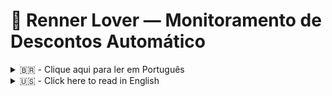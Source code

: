 
# 💖 Renner Lover — Monitoramento de Descontos Automático

<details>
<summary>🇧🇷 - Clique aqui para ler em Português</summary>

<br>

# 💖 Renner Lover!

🎯 **Renner Lover** é um assistente automatizado que monitora os preços dos produtos adicionados ao seu carrinho na loja online da **Renner**.  
Ele utiliza **web scraping com Selenium** para acessar sua conta, verificar os itens salvos no carrinho e detectar **reduções de preço**.  
Sempre que algum produto ficar mais barato, você recebe uma notificação por **e-mail** 📩.  
As informações são armazenadas com segurança usando **SQLite** e **criptografia** 🔐.

---

## 💡 Como surgiu a ideia?

Tudo começou com a minha esposa. 💁‍♀️  
Ela adorava procurar roupas e acessórios no site da Renner, adicionava tudo ao carrinho e…  
...todos os dias voltava para **ver se o preço baixou**.  

Apesar de funcionar bem (ela conseguiu bons descontos!), era um processo **repetitivo e chato**. Então, resolvi ajudar!

Agora, ela só precisa adicionar os produtos ao carrinho.  
O resto? Deixa com o **Renner Lover**! 😉  
Se o preço cair, ela recebe um e-mail instantâneo com a novidade.

> 💬 O nome *Renner Lover* foi ideia dela — afinal, ela é uma verdadeira fã da loja! 😅

---

## 🧠 Funcionalidades principais

- 💻 Acesso automatizado ao site da Renner  
- 🔐 Login com credenciais criptografadas  
- 🛒 Navegação até o carrinho de compras  
- 📦 Extração e monitoramento dos produtos  
- 💾 Armazenamento seguro com SQLite  
- 📉 Comparação entre preços atuais e anteriores  
- 📬 Envio automático de e-mail em caso de desconto  

---

## ⚙️ Pré-requisitos

📦 Instale as dependências do projeto com:

```bash
pip install -r requirements.txt
```

🛠️ Você pode customizar algumas configurações em `config/settings.py`, como:

- Local de armazenamento do banco de dados (`DB_PATH`)
- Tempo entre verificações de preço (`SLEEP_TIME`)
- Outras opções personalizáveis

📁 Crie um arquivo `.env` com suas credenciais de e-mail:

```
SMTP_SERVER=smtp.exemplo.com
SMTP_PORT=587
EMAIL_USER=seuemail@exemplo.com
EMAIL_PASSWORD=suasenha
```

> 🧷 **Importante:** Nunca exponha seu `.env`. Certifique-se de que ele está no seu `.gitignore`.

---

## 🚀 Como usar

1. Adicione produtos ao seu carrinho no site da Renner 🛍️

2. Execute o script para criar o banco de dados:
   ```bash
   python scripts/init_db.py
   ```

3. Gere a chave secreta para criptografia de senhas:
   ```bash
   python utils/password.py
   ```

4. Cadastre um ou mais usuários com:
   ```bash
   python user_actions.py
   ```

   Durante a execução, você verá estas opções:

   ```
   1 - Cadastrar usuário
   2 - Alterar cadastro
   3 - Excluir cadastro
   4 - Listar usuários
   5 - Sair
   ```

   ⚠️ No momento do cadastro, serão solicitados:
   - Nome
   - E-mail
   - Senha da conta da Renner (armazenada com **criptografia**)

5. Com tudo pronto, execute o coração do sistema:

   ```bash
   python main.py
   ```

   Ele irá:

   - Acessar o site da Renner
   - Logar com os dados do(s) usuário(s)
   - Navegar até o carrinho
   - Obter e comparar os preços dos produtos
   - Enviar um e-mail caso algum item esteja com **desconto**

   🪄 **Tudo de forma automática!**

---

## 📈 O que vem por aí — Funcionalidades futuras

Aqui estão algumas ideias e melhorias que estão no radar para as próximas versões do projeto:

- ✅ **Testes automatizados** para garantir estabilidade e confiabilidade  
- ⭐ **Monitoramento da lista de favoritos** do usuário (além do carrinho)  
- 🛠️ Melhorias na interface CLI para tornar o uso ainda mais intuitivo  
- 🔔 Suporte a outras formas de notificação (ex: Telegram, Push Notification)

---

## 🤖 Tecnologias utilizadas

- 🐍 Python  
- 🌐 Selenium  
- 🛡️ Cryptography  
- 🗃️ SQLite  

---

## 🔐 Dicas de segurança

- ❌ **Nunca** coloque senhas diretamente no código  
- ✅ Use arquivos `.env` para armazenar informações sensíveis  
- 📁 Garanta que `.env` está no seu `.gitignore`  

---

</details>

<details>
<summary>🇺🇸 - Click here to read in English</summary>

<br>

# 💖 Renner Lover!

🎯 **Renner Lover** is an automated assistant that monitors the prices of products added to your shopping cart on **Renner**'s online store.  
It uses **web scraping with Selenium** to access your account, check the items saved in your cart, and detect **price drops**.  
Whenever a product gets cheaper, you receive an **email notification** 📩.  
All data is securely stored using **SQLite** and **encryption** 🔐.

---

## 💡 How the Idea Was Born

It all started with my wife. 💁‍♀️  
She loved browsing for clothes and accessories on Renner's website, added everything to her cart, and…  
...checked every day to **see if the price had dropped**.

Although it worked well (she got some great deals!), it was a **tedious and repetitive** process. So I decided to help!

Now, she just adds products to the cart.  
The rest? Leave it to **Renner Lover**! 😉  
If a price drops, she gets an instant email alert.

> 💬 The name *Renner Lover* was her idea — after all, she’s a real fan of the store! 😅

---

## 🧠 Key Features

- 💻 Automated access to Renner’s website  
- 🔐 Login with encrypted credentials  
- 🛒 Navigation to the shopping cart  
- 📦 Product data extraction and monitoring  
- 💾 Secure storage using SQLite  
- 📉 Price comparison (current vs. previous)  
- 📬 Automatic email notifications when discounts are detected  

---

## ⚙️ Prerequisites

📦 Install project dependencies with:

```bash
pip install -r requirements.txt
```

🛠️ You can customize some settings in `config/settings.py`, such as:

- Database file path (`DB_PATH`)
- Delay between price checks (`SLEEP_TIME`)
- Other tweakable options

📁 Create a `.env` file with your email credentials:

```
SMTP_SERVER=smtp.example.com
SMTP_PORT=587
EMAIL_USER=youremail@example.com
EMAIL_PASSWORD=yourpassword
```

> 🧷 **Important:** Never expose your `.env` file. Make sure it’s listed in `.gitignore`.

---

## 🚀 How to Use

1. Add products to your cart on the Renner website 🛍️

2. Run the script to create the database:
   ```bash
   python scripts/init_db.py
   ```

3. Generate the secret key for password encryption:
   ```bash
   python utils/password.py
   ```

4. Register one or more users with:
   ```bash
   python user_actions.py
   ```

   You’ll see these options during execution:

   ```
   1 - Register user
   2 - Edit user
   3 - Delete user
   4 - List users
   5 - Exit
   ```

   ⚠️ During registration, you’ll be asked for:
   - Name
   - Email
   - Renner account password (stored **encrypted**)

5. Once ready, run the core system:

   ```bash
   python main.py
   ```

   It will:

   - Access Renner’s website
   - Log in with each user’s credentials
   - Visit the shopping cart
   - Fetch and compare product prices
   - Send an email if any product has **dropped in price**

   🪄 **All fully automated!**

---

## 📈 What’s Coming — Future Features

Here are some ideas and improvements planned for future versions:

- ✅ **Automated tests** to ensure stability and reliability  
- ⭐ **Monitor the user's favorite list** (not just the cart)  
- 🛠️ Improved CLI interface for an even more intuitive experience  
- 🔔 Support for other notification channels (e.g. Telegram, Push Notification)

---

## 🤖 Tech Stack

- 🐍 Python  
- 🌐 Selenium  
- 🛡️ Cryptography  
- 🗃️ SQLite  

---

## 🔐 Security Tips

- ❌ **Never** hardcode passwords  
- ✅ Use `.env` files for sensitive information  
- 📁 Ensure `.env` is listed in `.gitignore`  

---

</details>
